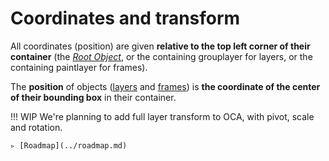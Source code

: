 # Coordinates and transform

All coordinates (position) are given **relative to the top left corner of their container** (the [*Root Object*](root.md), or the containing grouplayer for layers, or the containing paintlayer for frames).

The **position** of objects ([layers](layer.md) and [frames](frame.md)) is **the coordinate of the center of their bounding box** in their container.

!!! WIP
    We're planning to add full layer transform to OCA, with pivot, scale and rotation.

    ▹ [Roadmap](../roadmap.md)
